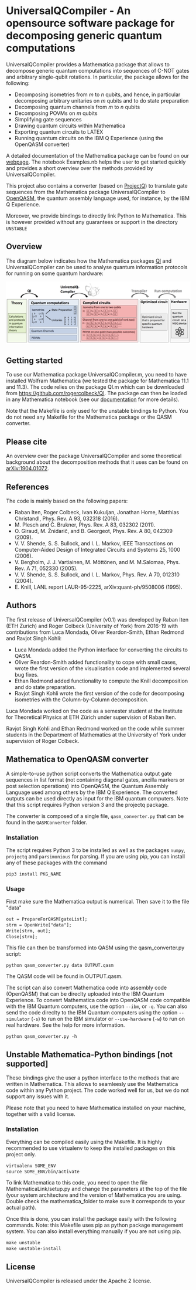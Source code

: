 # UniversalQCompiler - An opensource software package for decomposing generic quantum computations

UniversalQCompiler provides a Mathematica package that allows to decompose generic quantum computations into sequences of C-NOT gates and arbitrary single-qubit rotations. In particular, the package allows for the following:

*  Decomposing  isometries from *m* to *n* qubits, and hence, in particular decomposing arbitrary unitaries on *m* qubits and to do state preparation
*  Decomposing  quantum channels from *m* to *n* qubits
*  Decomposing POVMs on *m* qubits
*  Simplifying gate sequences
*  Drawing quantum circuits within Mathematica
*  Exporting quantum circuits to LATEX
*  Running quantum circuits on the IBM Q Experience (using the OpenQASM converter)

A detailed documentation of the Mathematica package can be found on our [webpage](http://www-users.york.ac.uk/~rc973/UniversalQCompiler.html). The notebook Examples.nb helps the user to get started quickly and provides a short overview over the methods provided by UniversalQCompiler.

This project also contains a converter (based on [ProjectQ](https://github.com/ProjectQ-Framework/ProjectQ)) to translate gate sequences from the Mathematica package UniversalQCompiler to [OpenQASM](https://arxiv.org/abs/1707.03429), the quantum assembly language used, for instance, by the IBM Q Experience.

Moreover, we provide bindings to directly link Python to Mathematica. This is however provided without any guarantees or support in the directory `UNSTABLE`

## Overview

The diagram below indicates how the Mathematica packages [QI](https://github.com/rogercolbeck/QI) and UniversalQCompiler can be used to analyse quantum information protocols for running on some quantum hardware:

![alt text](Overview.png)

## Getting started

To use our Mathematica package UniversalQCompiler.m, you need to have installed Wolfram Mathematica (we tested the package for Mathematica 11.1 and 11.3). The code relies on the package QI.m which can be downloaded from https://github.com/rogercolbeck/QI. The package can then be loaded in any Mathematica notebook (see our [documentation](https://docs.google.com/forms/d/e/1FAIpQLSc_QmF_qFwp25f8fsrVWiMKGkKbtPZeSNbOWLFU357tLpKNVw/viewform) for more details).

Note that the Makefile is only used for the unstable bindings to Python. You do not need any Makefile for the Mathematica package or the QASM converter.

## Please cite
An overview over the package UniversalQCompiler and some theoretical background about the decomposition methods that it uses can be found on [arXiv:1904.01072](https://arxiv.org/pdf/1904.01072.pdf).

## References

The code is mainly based on the following papers:

* Raban Iten, Roger Colbeck, Ivan Kukuljan, Jonathan Home, Matthias Christandl, Phys. Rev. A 93, 032318 (2016).
* M. Plesch and Č. Brukner, Phys. Rev. A 83, 032302 (2011).
* O. Giraud, M. Žnidarič, and B. Georgeot, Phys. Rev. A 80, 042309 (2009).
* V. V. Shende, S. S. Bullock, and I. L. Markov, IEEE Transactions on Computer-Aided Design of Integrated Circuits and Systems 25, 1000 (2006).
* V. Bergholm, J. J. Vartiainen, M. Möttönen, and M. M.Salomaa, Phys. Rev. A 71, 052330 (2005).
* V. V. Shende, S. S. Bullock, and I. L. Markov, Phys. Rev. A 70, 012310 (2004).
* E. Knill, LANL report LAUR-95-2225, arXiv:quant-ph/9508006 (1995).

## Authors

The first release of UniversalQCompiler (v0.1) was developed by Raban Iten (ETH Zurich) and Roger Colbeck (University of York) from 2016-19 with contributions from Luca Mondada, Oliver Reardon-Smith, Ethan Redmond and Ravjot Singh Kohli:

* Luca Mondada added the Python interface for converting the circuits to QASM.
* Oliver Reardon-Smith added functionality to cope with small cases, wrote the first version of the visualisation code and implemented several bug fixes.
* Ethan Redmond added functionality to compute the Knill decomposition and do state preparation.
* Ravjot Singh Kohli wrote the first version of the code for decomposing isometries with the Column-by-Column decomposition.

Luca Mondada worked on the code as a semester student at the Institute for Theoretical Physics at ETH Zürich under supervision of Raban Iten.

Ravjot Singh Kohli and Ethan Redmond worked on the code while summer students in the Department of Mathematics at the University of York under supervision of Roger Colbeck.

## Mathematica to OpenQASM converter
A simple-to-use python script converts the Mathematica output gate sequences in list format (not containing diagonal gates, ancilla markers or post selection operations) into OpenQASM, the Quantum Assembly Language used among others by the IBM Q Experience. The converted outputs can be used directly as input for the IBM quantum computers. Note that this script requires Python version 3 and the projectq package.

The converter is composed of a single file, `qasm_converter.py` that can be found
in the `QASMConverter` folder.

### Installation
The script requires Python 3 to be installed as well as the packages  ``numpy``, ``projectq`` and ``parsimonious`` for parsing.
If you are using pip, you can install any of these packages with the command
```shell
pip3 install PKG_NAME
```

### Usage
First make sure the Mathematica output is numerical. Then save it to the file "data"
```shell
out = PrepareForQASM[gateList];
strm = OpenWrite["data"];
Write[strm, out];
Close[strm];
```

This file can then be transformed into QASM using the qasm\_converter.py script:
```
python qasm_converter.py data OUTPUT.qasm
```
The QASM code will be found in OUTPUT.qasm.

The script can also convert Mathematica code into assembly code (OpenQASM) that can be direclty uploaded into the IBM Quantum Experience.
To convert Mathematica code into OpenQASM code compatible with the IBM Quantum computers, use the option ``--ibm``, or ``-q``.
You can also send the code direclty to the IBM Quantum computers using the option ``--simulator`` (``-s``) to run on the IBM simulator or ``--use-hardware`` (``-w``) to run on real hardware. See the help for more information.
```shell
python qasm_converter.py -h
```

## Unstable Mathematica-Python bindings [not supported]
These bindings give the user a python interface to the methods that are written in Mathematica. This allows to seamleesly use the Mathematica code within any Python project. The code worked well for us, but we do not support any issues with it.

Please note that you need to have Mathematica installed on your machine, together with a valid license.

### Installation
Everything can be compiled easily using the Makefile. It is highly recommended to use virtualenv to keep the installed packages on this project only.

```shell
virtualenv SOME_ENV
source SOME_ENV/bin/activate
```

To link Mathematica to this code, you need to open the file MathematicaLink/setup.py and change the parameters at the top of the file (your system architecture and the version of Mathematica you are using. Double check the mathematica\_folder to make sure it corresponds to your actual path).

Once this is done, you can install the package easily with the following commands.
Note: this Makefile uses pip as python package management system. You can also install everything manually if you are not using pip.
```
make unstable
make unstable-install
```

## License
UniversalQCompiler is released under the Apache 2 license.
